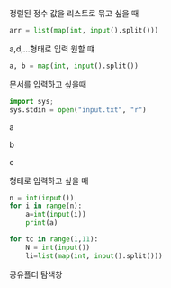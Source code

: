  정렬된 정수 값을 리스트로 묶고 싶을 때

```python
arr = list(map(int, input().split()))
```

a,d,...형태로 입력 원할 떄

```python
a, b = map(int, input().split())
```

문서를 입력하고 싶을때

```python
import sys;
sys.stdin = open("input.txt", "r")
```

a

b

c

형태로 입력하고 싶을 때

```python
n = int(input())
for i in range(n):
    a=int(input(i))
    print(a)
```

```python
for tc in range(1,11):
    N = int(input())
    li=list(map(int, input().split()))
```





공유폴더 탐색창

 